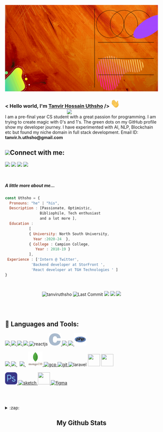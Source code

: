 <img src="media/TanvirUthsho.gif">
<h3> < Hello world, I'm <a href="https://TanvirUthsho/" target="_blank">Tanvir Hossain Uthsho</a> /> <img src="https://raw.githubusercontent.com/ABSphreak/ABSphreak/master/gifs/Hi.gif" width="30px"><img  align='right' src="https://user-images.githubusercontent.com/43414928/113603231-5101d200-9661-11eb-9dcf-93d0401a7287.png" width="300px"> </h3>
I am a pre-final year CS student with a great passion for programming. I am trying to create magic with 0's and 1's. The green dots on my GitHub profile show my developer journey. I have experimented with AI, NLP, Blockchain etc but found my niche domain in full stack development. Email ID: <b> tanvir.h.uthsho@gmail.com </b>
<!--===============================================Connection Start==============================================================-->
<h2 align="left"><img src="https://media.giphy.com/media/LnQjpWaON8nhr21vNW/giphy.gif" width="40">Connect with me:</h2>
<p align="left">
<a href="https://www.linkedin.com/in/uthsho-hossain" target="blank"><img src="https://img.icons8.com/fluent/48/000000/linkedin.png"/></a>
<a href="https://fb.com/people/Tanvir-Hossain/100045095227196/" target="blank"><img src="https://img.icons8.com/fluent/48/000000/facebook-new.png"/></a>
<a href="https://instagram.com/tanvir.h.u/" target="blank"> <img src="https://img.icons8.com/fluent/48/000000/instagram-new.png"/></a>
<a href="mailto:tanvir.h.uthsho@gmail.com" target="blank"><img src="https://img.icons8.com/color/48/000000/gmail-login.png"/></a>

</p>
<!--===============================================Connection End==============================================================-->
<br/>

##### A little more about me...  

```javascript
const Uthsho = {
  Pronouns: "he" | "his",
  Description : [Passionate, Optimistic, 
                Bibliophile, Tech enthusiast  
                and a lot more ],
  Education : 
           [ 
           { University: North South University, 
             Year :2020-24  }, 
           { College : Campion College,  
              Year : 2018-19 } 
           ],
 Experience : ['Intern @ Twitter', 
            'Backend developer at StorFront ', 
            'React developer at TGH Technologies ' ]
}
```

<br>
<!--------------------------------------Badges Start------------------------------>
<p align="center">
 <img src="https://komarev.com/ghpvc/?username=tanviruthsho&label=Profile%20views&color=fb0404&style=flat" alt="tanviruthsho" />
 <img alt="Last Commit" src="https://img.shields.io/github/last-commit/TanvirUthsho/TanvirUthsho?logo=markdown&label=LAST+UPDATE&color=02f28a&style=flat">
 <img src="https://badges.pufler.dev/visits/TanvirUthsho/TanvirUthsho"/>
 <img src="https://badges.pufler.dev/years/TanvirUthsho"/>
 <img src="https://badges.pufler.dev/commits/monthly/TanvirUthsho"/>
</p>
<!--------------------------------------Badges End ----------------------------- -->
<br>
<br>

<!-- =============================================
================================================== -->

<h2 align="left">🚀 Languages and Tools:</h2>
<p align="left">
 <a href="https://www.w3.org/html/" target="_blank"> <img src="https://img.icons8.com/color/48/000000/html-5.png"/> </a> 
 <a href="https://www.w3schools.com/css/" target="_blank"> <img src="https://img.icons8.com/color/48/000000/css3.png"/> </a>
 <a href="https://developer.mozilla.org/en-US/docs/Web/JavaScript" target="_blank"> <img src="https://img.icons8.com/color/48/000000/javascript.png"/> </a> 
 <a href="https://reactjs.org/" target="_blank"> <img src="https://img.icons8.com/color/48/000000/react-native.png"/> </a>
 <img src="https://www.vectorlogo.zone/logos/vuejs/vuejs-icon.svg" alt="reactjs" width="40" height="40" />
 <a href="https://www.cprogramming.com/" target="_blank"> <img src="https://raw.githubusercontent.com/devicons/devicon/master/icons/c/c-original.svg" alt="c" width="40"  height="40" /> </a>
 <a href="https://www.java.com" target="_blank"> <img src="https://img.icons8.com/color/53/000000/java-coffee-cup-logo.png"/> </a>
 <a href="https://www.python.org" target="_blank"> <img src="https://img.icons8.com/color/48/000000/python.png"/> </a>
<a href="https://www.php.net" target="_blank"> <img src="https://raw.githubusercontent.com/devicons/devicon/master/icons/php/php-original.svg" alt="php" width="40" height="40"/> </a>
<br><br>
<a href="https://getbootstrap.com" target="_blank"> <img src="https://img.icons8.com/color/48/000000/bootstrap.png"/> </a> 
<a style="padding-right:8px;" href="https://nodejs.org" target="_blank"> <img src="https://img.icons8.com/color/50/000000/nodejs.png"/> </a> 
<a style="padding-right:8px;" href="https://www.mysql.com/" target="_blank"> <img src="https://img.icons8.com/fluent/55/000000/mysql-logo.png"/> </a>
<a href="https://www.mongodb.com/" target="_blank"> <img src="https://raw.githubusercontent.com/devicons/devicon/master/icons/mongodb/mongodb-original-wordmark.svg" alt="mongodb" width="48" height="48"/> </a>  
<a href="https://cloud.google.com" target="_blank"> <img src="https://www.vectorlogo.zone/logos/google_cloud/google_cloud-icon.svg" alt="gcp" width="40" height="40"/> </a> <a href="https://git-scm.com/" target="_blank"> <img src="https://www.vectorlogo.zone/logos/git-scm/git-scm-icon.svg" alt="git" width="40" height="40"/> </a>
<img src="https://www.vectorlogo.zone/logos/laravel/laravel-ar21.svg" alt="laravel" width="60" height="60" /> 
<img class="logo" alt="" src="https://www.markup.io/wp-content/uploads/2020/08/wordpress-logo.svg"  width="40" height="40"/>
<img class="logo" alt="" src="https://www.markup.io/wp-content/uploads/2020/08/shopify-logo.svg" width="40" height="40"/>
<br><br>
<a href="https://www.photoshop.com/" target="_blank"><img src="media/photoshop.svg" alt="photoshop" width="40" height="40"/> </a>
<a href="https://www.sketch.com/" target="_blank"> <img src="https://www.vectorlogo.zone/logos/sketchapp/sketchapp-icon.svg" alt="sketch" width="40" height="40"/> </a>
<a href="https://www.adobe.com/products/xd.html" target="_blank"> <img class="logo" alt="" src="https://www.markup.io/wp-content/uploads/2020/08/adobe-xd-logo.svg" width="40" height="40"> </a>
<a href="https://www.figma.com/" target="_blank"> <img src="https://www.vectorlogo.zone/logos/figma/figma-icon.svg" alt="figma" width="40" height="40"/> </a>
</p>

<br>
<br>
<br>
<details>
  <summary>:zap:
     <h2 align="center">
        <b>My Github Stats</b>
     </h2>
  </summary>
<br>
<p align = "center">
  <img  src = "https://github-readme-stats.vercel.app/api?username=TanvirUthsho&show_icons=true&theme=radical&line_height=27">
  <img src = "https://github-readme-stats.vercel.app/api/top-langs/?username=TanvirUthsho&theme=radical">
</p>

<p align = "center">
 <img  src="https://github-readme-streak-stats.herokuapp.com/?user=TanvirUthsho&show_icons=true&locale=en&layout=compact&theme=radical&line_height=0" />
</p> 

<p align = "center">
 <img src="https://activity-graph.herokuapp.com/graph?username=TanvirUthsho&theme=redical">
</p> 
</details>
